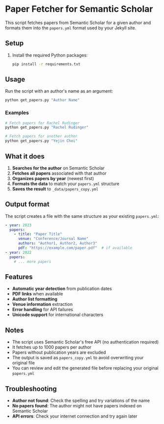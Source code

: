 # Paper Fetcher for Semantic Scholar

This script fetches papers from Semantic Scholar for a given author and formats them into the `papers.yml` format used by your Jekyll site.

## Setup

1. Install the required Python packages:
   ```bash
   pip install -r requirements.txt
   ```

## Usage

Run the script with an author's name as an argument:

```bash
python get_papers.py "Author Name"
```

### Examples

```bash
# Fetch papers for Rachel Rudinger
python get_papers.py "Rachel Rudinger"

# Fetch papers for another author
python get_papers.py "Yejin Choi"
```

## What it does

1. **Searches for the author** on Semantic Scholar
2. **Fetches all papers** associated with that author
3. **Organizes papers by year** (newest first)
4. **Formats the data** to match your `papers.yml` structure
5. **Saves the result** to `_data/papers_copy.yml`

## Output format

The script creates a file with the same structure as your existing `papers.yml`:

```yaml
- year: 2023
  papers:
    - title: "Paper Title"
      venue: "Conference/Journal Name"
      authors: "Author1, Author2, Author3"
      pdf: "https://example.com/paper.pdf"  # if available
- year: 2022
  papers:
    # ... more papers
```

## Features

- **Automatic year detection** from publication dates
- **PDF links** when available
- **Author list formatting** 
- **Venue information** extraction
- **Error handling** for API failures
- **Unicode support** for international characters

## Notes

- The script uses Semantic Scholar's free API (no authentication required)
- It fetches up to 1000 papers per author
- Papers without publication years are excluded
- The output is saved as `papers_copy.yml` to avoid overwriting your original file
- You can review and edit the generated file before replacing your original `papers.yml`

## Troubleshooting

- **Author not found**: Check the spelling and try variations of the name
- **No papers found**: The author might not have papers indexed on Semantic Scholar
- **API errors**: Check your internet connection and try again later
